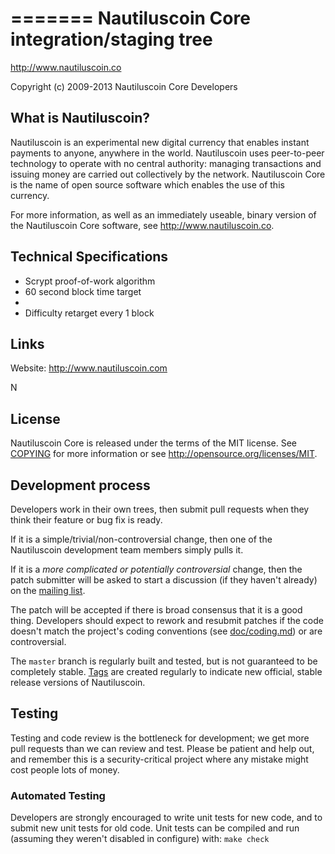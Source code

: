 =======
Nautiluscoin Core integration/staging tree
=====================================

http://www.nautiluscoin.co

Copyright (c) 2009-2013 Nautiluscoin Core Developers

What is Nautiluscoin?
----------------

Nautiluscoin is an experimental new digital currency that enables instant payments to
anyone, anywhere in the world. Nautiluscoin uses peer-to-peer technology to operate
with no central authority: managing transactions and issuing money are carried
out collectively by the network. Nautiluscoin Core is the name of open source
software which enables the use of this currency.

For more information, as well as an immediately useable, binary version of
the Nautiluscoin Core software, see http://www.nautiluscoin.co.

Technical Specifications
---------------------

 - Scrypt proof-of-work algorithm
 - 60 second block time target
 -
 - Difficulty retarget every 1 block
 
Links
------------------------
Website: http://www.nautiluscoin.com

N


License
-------

Nautiluscoin Core is released under the terms of the MIT license. See [COPYING](COPYING) for more
information or see http://opensource.org/licenses/MIT.

Development process
-------------------

Developers work in their own trees, then submit pull requests when they think
their feature or bug fix is ready.

If it is a simple/trivial/non-controversial change, then one of the Nautiluscoin
development team members simply pulls it.

If it is a *more complicated or potentially controversial* change, then the patch
submitter will be asked to start a discussion (if they haven't already) on the
[mailing list](http://sourceforge.net/mailarchive/forum.php?forum_name=nautiluscoin-development).

The patch will be accepted if there is broad consensus that it is a good thing.
Developers should expect to rework and resubmit patches if the code doesn't
match the project's coding conventions (see [doc/coding.md](doc/coding.md)) or are
controversial.

The `master` branch is regularly built and tested, but is not guaranteed to be
completely stable. [Tags](https://github.com/bitcoin/bitcoin/tags) are created
regularly to indicate new official, stable release versions of Nautiluscoin.

Testing
-------

Testing and code review is the bottleneck for development; we get more pull
requests than we can review and test. Please be patient and help out, and
remember this is a security-critical project where any mistake might cost people
lots of money.

### Automated Testing

Developers are strongly encouraged to write unit tests for new code, and to
submit new unit tests for old code. Unit tests can be compiled and run (assuming they weren't disabled in configure) with: `make check`
